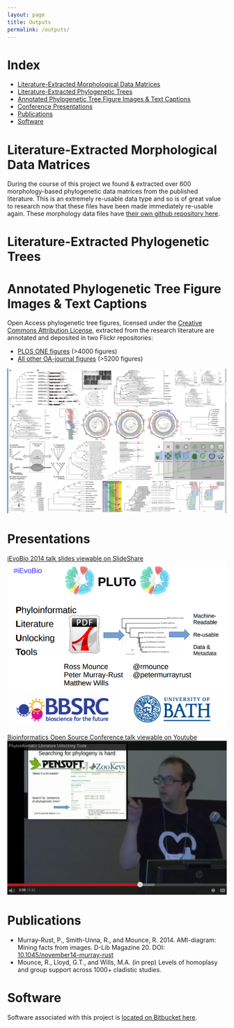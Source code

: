 ```yaml
---
layout: page
title: Outputs
permalink: /outputs/
---
```


<h1>Index</h1>

* [Literature-Extracted Morphological Data Matrices](#matrix)
* [Literature-Extracted Phylogenetic Trees](#trees)
* [Annotated Phylogenetic Tree Figure Images & Text Captions](#imgs)
* [Conference Presentations](#pres)
* [Publications](#pubs)
* [Software](#software)

<h1>Literature-Extracted Morphological Data Matrices</h1> <a name="matrix"></a>

During the course of this project we found & extracted over 600 morphology-based phylogenetic data matrices from the published literature. This is an extremely re-usable data type and so is of great value to research now that these files have been made immediately re-usable again. These morphology data files have [their own github repository here](https://github.com/rossmounce/cladistic-data).

<h1>Literature-Extracted Phylogenetic Trees</h1> <a name="trees"></a>

<h1>Annotated Phylogenetic Tree Figure Images & Text Captions</h1> <a name="imgs"></a>

Open Access phylogenetic tree figures, licensed under the [Creative Commons Attribution License](http://creativecommons.org/licenses/by/4.0/), extracted from the research literature are annotated and deposited in two Flickr repositories:

* [PLOS ONE figures](https://www.flickr.com/photos/123621741@N08) (>4000 figures)
* [All other OA-journal figures](https://www.flickr.com/photos/123636286@N02/) (>5200 figures)

![Screenshot of PLOS ONE figure collection](/assets/flickr.png)

<h1>Presentations</h1> <a name="pres"></a>

[iEvoBio 2014 talk slides viewable on SlideShare](http://www.slideshare.net/rossmounce/the-pluto-project-ievobio-2014)
![Screenshot of slideshare](/assets/iEvoBioslide.png)

[Bioinformatics Open Source Conference talk viewable on Youtube](https://www.youtube.com/watch?v=qX0ocTMc8MY#t=189)
![Screenshot of Youtube recording](/assets/bosc.png)

<h1>Publications</h1> <a name="pubs"></a>

* Murray-Rust, P., Smith-Unna, R., and Mounce, R. 2014. AMI-diagram: Mining facts from images. D-Lib Magazine 20. DOI: [10.1045/november14-murray-rust](http://dx.doi.org/10.1045/november14-murray-rust)
* Mounce, R., Lloyd, G.T., and Wills, M.A. (in prep) Levels of homoplasy and group support across 1000+ cladistic studies.

<h1>Software</h1> <a name="software"></a>

Software associated with this project is [located on Bitbucket here](https://bitbucket.org/petermr/ami-core).
